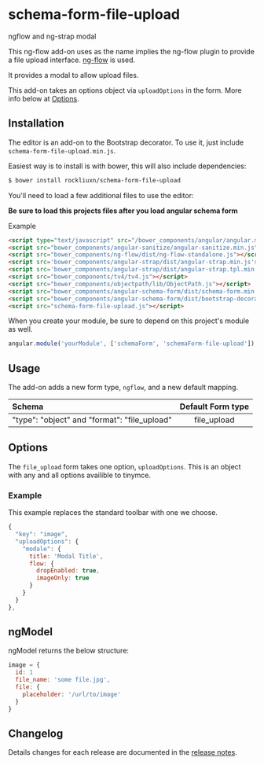 schema-form-file-upload
========================

ngflow and ng-strap modal

This ng-flow add-on uses as the name implies the ng-flow plugin to provide a file upload interface. [ng-flow](https://github.com/flowjs/ng-flow) is used.

It provides a modal to allow upload files.

This add-on takes an options object via `uploadOptions` in the form. More info below at [Options](#Options).

Installation
------------
The editor is an add-on to the Bootstrap decorator. To use it, just include
`schema-form-file-upload.min.js`.

Easiest way is to install is with bower, this will also include dependencies:
```bash
$ bower install rockliuxn/schema-form-file-upload
```

You'll need to load a few additional files to use the editor:

**Be sure to load this projects files after you load angular schema form**

Example

```HTML
<script type="text/javascript" src="/bower_components/angular/angular.min.js"></script>
<script src="bower_components/angular-sanitize/angular-sanitize.min.js"></script>
<script src="bower_components/ng-flow/dist/ng-flow-standalone.js"></script>
<script src='bower_components/angular-strap/dist/angular-strap.min.js'></script>
<script src='bower_components/angular-strap/dist/angular-strap.tpl.min.js'></script>
<script src="bower_components/tv4/tv4.js"></script>
<script src="bower_components/objectpath/lib/ObjectPath.js"></script>
<script src="bower_components/angular-schema-form/dist/schema-form.min.js"></script>
<script src="bower_components/angular-schema-form/dist/bootstrap-decorator.min.js"></script>
<script src="schema-form-file-upload.js"></script>
```

When you create your module, be sure to depend on this project's module as well.

```javascript
angular.module('yourModule', ['schemaForm', 'schemaForm-file-upload']);
```

Usage
-----
The add-on adds a new form type, `ngflow`, and a new default
mapping.

| Schema             |   Default Form type  |
|:-------------------|:------------:|
| "type": "object" and "format": "file_upload"   |   file_upload   |


Options
-------
The `file_upload` form takes one option, `uploadOptions`. This is an object with any
and all options availible to tinymce.

### Example
This example replaces the standard toolbar with one we choose.

```javascript
{
  "key": "image",
  "uploadOptions": {
    "modale": {
      title: 'Modal Title',
      flow: {
        dropEnabled: true,
        imageOnly: true
      }
    }
  }
},
```

ngModel
-------
ngModel returns the below structure:
```javascript
image = {
  id: 1
  file_name: 'some file.jpg',
  file: {
    placeholder: '/url/to/image'
  }
}
```

Changelog
-------
Details changes for each release are documented in the [release notes](https://github.com/rockliuxn/schema-form-file-upload/releases).
